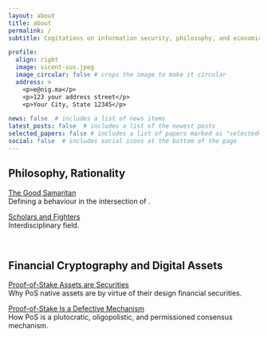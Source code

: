 ```yaml
---
layout: about
title: about
permalink: /
subtitle: Cogitations on information security, philosophy, and economics.  

profile:
  align: right
  image: vicent-sus.jpeg
  image_circular: false # crops the image to make it circular
  address: >
    <p>e@nig.ma</p>
    <p>123 your address street</p>
    <p>Your City, State 12345</p>

news: false  # includes a list of news items
latest_posts: false  # includes a list of the newest posts
selected_papers: false # includes a list of papers marked as "selected={true}"
social: false  # includes social icons at the bottom of the page
---
```


## Philosophy, Rationality

[The Good Samaritan](#)  
Defining a behaviour in the intersection of .

[Scholars and Fighters](#)  
Interdisciplinary field.

<br>

## Financial Cryptography and Digital Assets

[Proof-of-Stake Assets are Securities](#)  
Why PoS native assets are by virtue of their design financial securities.

[Proof-of-Stake Is a Defective Mechanism](#)  
How PoS is a plutocratic, oligopolistic, and permissioned consensus mechanism.


<br>
